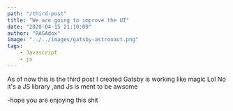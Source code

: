 ```yaml
---
path: "/third-post"
title: "We are going to improve the UI"
date: "2020-04-15 21:10:00"
author: "RAGAdox"
image: "../../images/gatsby-astronaut.png"
tags:
    - Javascript
    - js
---
```


As of now this is the third post I created
Gatsby is working like magic
Lol No it's a JS library ,and Js is ment to be awsome

-hope you are enjoying this shit
